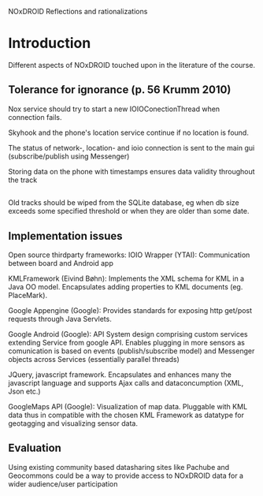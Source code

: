 NOxDROID Reflections and rationalizations

# Introduction #

Different aspects of NOxDROID touched upon in the literature of the course.

## Tolerance for ignorance (p. 56 Krumm 2010) ##
Nox service should try to start a new IOIOConectionThread when connection fails.

Skyhook and the phone's location service continue if no location is found.

The status of network-, location- and ioio connection is sent to the main gui (subscribe/publish using Messenger)

Storing data on the phone with timestamps ensures data validity throughout the track

##  ##
Old tracks should be wiped from the SQLite database, eg when db size exceeds some specified threshold or when they are older than some date.

## Implementation issues ##
Open source thirdparty frameworks:
IOIO Wrapper (YTAI): Communication between board and Android app

KMLFramework (Eivind Bøhn): Implements the XML schema for KML in a Java OO model. Encapsulates adding properties to KML documents (eg. PlaceMark).

Google Appengine (Google): Provides standards for exposing http get/post requests through Java Servlets.

Google Android (Google): API System design comprising custom services extending Service from google API. Enables plugging in more sensors as comunication is based on events (publish/subscribe model) and Messenger objects across Services (essentially parallel threads)

JQuery, javascript framework. Encapsulates and enhances many the javascript language and supports Ajax calls and dataconcumption (XML, Json etc.)

GoogleMaps API (Google): Visualization of map data. Pluggable with KML data thus in compatible with the chosen KML Framework as datatype for geotagging and visualizing sensor data.

## Evaluation ##
Using existing community based datasharing sites like Pachube and Geocommons could be a way to provide access to NOxDROID data for a wider audience/user participation